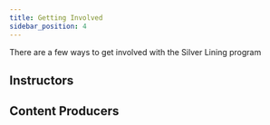 ```yaml
---
title: Getting Involved
sidebar_position: 4
---
```


There are a few ways to get involved with the Silver Lining program

## Instructors

## Content Producers